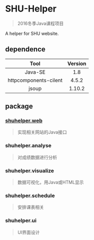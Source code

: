 # SHU-Helper
> 2016冬季Java课程项目

A helper for SHU website.

## dependence
|Tool|Version|
|:-:|:-:|
|Java-SE|1.8|
|httpcomponents-cilent|4.5.2|
|jsoup|1.10.2|


## package
### [shuhelper.web](https://github.com/Lodour/SHU-Helper/tree/master/src/shuhelper/web)
> 实现相关网站的Java接口

### shuhelper.analyse
> 对成绩数据进行分析

### shuhelper.visualize
> 数据可视化，用Java或HTML显示

### shuhelper.schedule
> 安排课表相关

### shuhelper.ui
> UI界面设计
